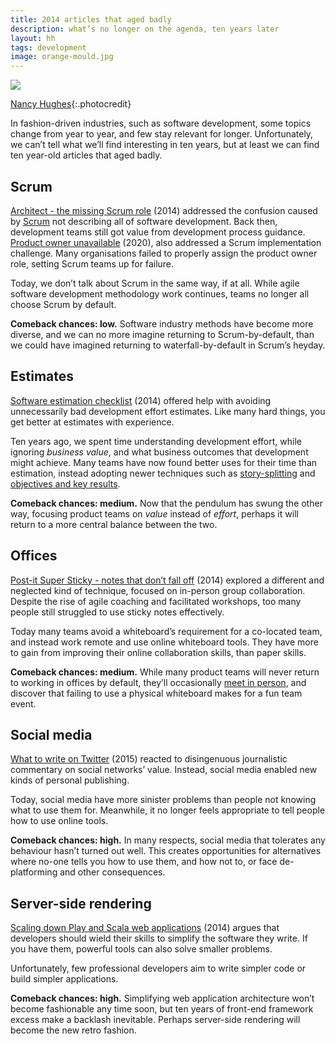 ```yaml
---
title: 2014 articles that aged badly
description: what’s no longer on the agenda, ten years later
layout: hh
tags: development
image: orange-mould.jpg
---
```


![](orange-mould.jpg)

[Nancy Hughes](https://unsplash.com/photos/CswOWBovmVs){:.photocredit}

In fashion-driven industries, such as software development,
some topics change from year to year, and few stay relevant for longer.
Unfortunately, we can’t tell what we’ll find interesting in ten years,
but at least we can find ten year-old articles that aged badly.

## Scrum

[Architect - the missing Scrum role](architect-missing-scrum-role) (2014)
addressed the confusion caused by
[Scrum](https://en.wikipedia.org/wiki/Scrum_(software_development))
not describing all of software development.
Back then, development teams still got value from development process guidance.
[Product owner unavailable](product-owner-unavailable) (2020),
also addressed a Scrum implementation challenge.
Many organisations failed to properly assign the product owner role,
setting Scrum teams up for failure.

Today, we don’t talk about Scrum in the same way, if at all.
While agile software development methodology work continues,
teams no longer all choose Scrum by default.

**Comeback chances: low.**
Software industry methods have become more diverse,
and we can no more imagine returning to Scrum-by-default,
than we could have imagined returning to waterfall-by-default in Scrum’s heyday.


## Estimates

[Software estimation checklist](estimation-checklist) (2014)
offered help with avoiding unnecessarily bad development effort estimates.
Like many hard things, you get better at estimates with experience.

Ten years ago, we spent time understanding development effort, while ignoring _business value_,
and what business outcomes that development might achieve.
Many teams have now found better uses for their time than estimation,
instead adopting newer techniques such as 
[story-splitting](https://www.humanizingwork.com/the-humanizing-work-guide-to-splitting-user-stories/#flowchart)
and [objectives and key results](who-does-what-by-how-much-review).

**Comeback chances: medium.**
Now that the pendulum has swung the other way, focusing product teams on _value_ instead of _effort_,
perhaps it will return to a more central balance between the two.


## Offices

[Post-it Super Sticky - notes that don’t fall off](post-it-super-sticky-notes) (2014)
explored a different and neglected kind of technique, focused on in-person group collaboration.
Despite the rise of agile coaching and facilitated workshops,
too many people still struggled to use sticky notes effectively.

Today many teams avoid a whiteboard’s requirement for a co-located team,
and instead work remote and use online whiteboard tools.
They have more to gain from improving their online collaboration skills, than paper skills.

**Comeback chances: medium.**
While many product teams will never return to working in offices by default,
they’ll occasionally [meet in person](remote-hard-mode),
and discover that failing to use a physical whiteboard makes for a fun team event.


## Social media

[What to write on Twitter](what-to-write-on-twitter) (2015)
reacted to disingenuous journalistic commentary on social networks’ value.
Instead, social media enabled new kinds of personal publishing.

Today, social media have more sinister problems than people not knowing what to use them for.
Meanwhile, it no longer feels appropriate to tell people how to use online tools.

**Comeback chances: high.**
In many respects, social media that tolerates any behaviour hasn’t turned out well.
This creates opportunities for alternatives where no-one tells you how to use them,
and how not to, or face de-platforming and other consequences.


## Server-side rendering

[Scaling down Play and Scala web applications](scaling-down-play-scala) (2014)
argues that developers should wield their skills to simplify the software they write.
If you have them, powerful tools can also solve smaller problems.

Unfortunately, few professional developers aim to write simpler code or build simpler applications.

**Comeback chances: high.**
Simplifying web application architecture won’t become fashionable any time soon,
but ten years of front-end framework excess make a backlash inevitable.
Perhaps server-side rendering will become the new retro fashion.
